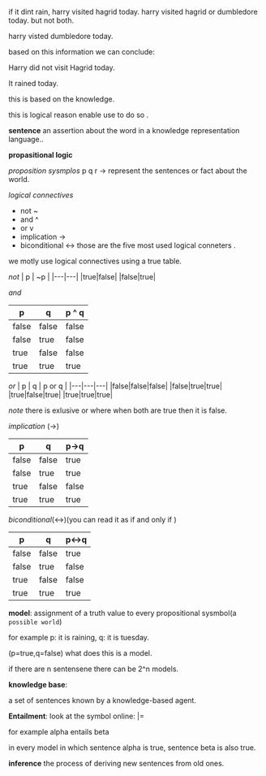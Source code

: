 if it dint rain, harry visited hagrid today.
harry visited hagrid or dumbledore today. but not both.

harry visted dumbledore today. 


based on this information we can conclude:

Harry did not visit Hagrid today. 

It rained today. 

this is based on the knowledge. 

this is logical reason enable use to do so . 

**sentence**
an assertion about the word in a knowledge representation language..

**propasitional logic**

*proposition sysmplos*
p q r -> represent the sentences or fact about the world. 

*logical connectives*
- not ~
- and ^ 
- or v
- implication -> 
- biconditional <->
those are the five most used logical conneters .

we motly use logical connectives using a true table. 

*not*
| p | ~p |
|---|---|
|true|false|
|false|true|

*and*

| p | q | p ^ q|
|---|---|---|
|false|false|false|
|false|true|false|
|true|false|false|
|true|true|true|

*or*
| p | q | p or q |
|---|---|---|
|false|false|false|
|false|true|true|
|true|false|true|
|true|true|true|


*note* there is exlusive or where when both are true then it is false.

*implication* (->)

| p | q | p->q |
|---|---|---|
|false|false| true|
|false|true|true|
|true|false|false|
|true|true|true|

*biconditional*(<->)(you can read it as if and only if )

| p | q | p<->q |
|---|---|---|
|false|false| true|
|false|true|false|
|true|false|false|
|true|true|true|

**model**: assignment of a truth value to every propositional sysmbol(a `possible world`)

for example 
p: it is raining,
q: it is tuesday.


(p=true,q=false)
what does this is a model.


if there are n sentensene there can be 2^n models. 

**knowledge base**:

a set of sentences known by a knowledge-based agent. 

**Entailment**: look at the symbol online: |= 

for example alpha entails beta

in every model in which sentence alpha is true, sentence beta is also true. 


**inference**
the process of deriving new sentences from old ones. 


